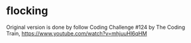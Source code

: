 # flocking

Original version is done by follow Coding Challenge #124 by The Coding Train, https://www.youtube.com/watch?v=mhjuuHl6qHM

